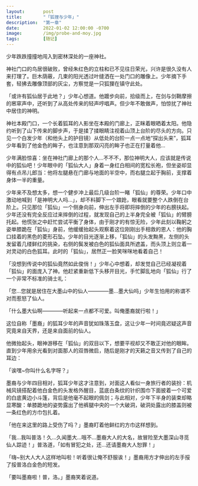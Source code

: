 ```yaml
---
layout:       post
title:        "「狐狸与少年」"
description:  "第一章"
date:         2022-01-02 12:00:00 -0700
image:        /img/probe-and-moy.jpg
tags:         [随记]
---
```


少年跌跌撞撞地闯入到密林深处的一座神社。

神社门口的鸟居很破败，曾经朱红色的立柱和已不见往日荣光，兴许是很久没有人来打理了。巨木荫蔽，几束的阳光透过叶缝洒在一处门口的雕像上。少年摘下手套，轻拂去雕像顶部的灰尘，方察觉是一只狐狸在镇守此处。

「或许有狐仙居于此地？」少年心想道。他踱步向前，拾级而上，在剑与剑鞘摩擦的窸窣声中，还听到了从高处传来的轻声哼唱声。但少年不敢做声，怕惊扰了神社中居住的神明。

神社本殿门口，一个长着狐耳的人影坐在本殿的门廊上，正眯着眼晒着太阳。他隐约听到了山下传来的脚步声，于是揉了揉眼睛注视着山顶上台阶的尽头的方向。只见一个白发少年（和他头上的护目镜）从低处的台阶一点一点地“探出头来”，狐耳少年看到了他金色的眸子，也注意到那双闪亮的眸子也正在打量着他...

少年满脸惊喜：坐在神社门廊上的那个人...不不不，那位神明大人，应该就是传说中的狐仙吧！少年眼中的「狐仙大人」身着一身红白相间的宽松长袍，但坐姿却显得有点吊儿郎当：他将左腿悬在门廊与地面的半空中，而右腿立起于胸前，支撑着身体一半的重量。

少年来不及想太多，想一个健步冲上最后几级台阶一睹「狐仙」的尊荣。少年口中激动地喊到「是神明大人吗...」，却不料脚下一个踉跄，眼看就要整个人跌倒在台阶上。只见那位「狐仙」一个侧身向前，伸出左手将即将摔倒的少年的右膀扶起。少年还没有完全反应过来摔倒的过程，就发现自己的上半身完全被「狐仙」的臂膀托起。他慌张之中赶忙尝试平衡了身体，由于刚才的有惊无险，少年此刻以鞠躬之姿单膝跪在「狐仙」身前，他缓缓抬起头观察着这位刚刚出手相救的恩人：他的胸口挂着的黑色的菱形石坠。少年的目光逐渐上移，「狐仙」的头发黝黑，左侧的头发留着几缕鲜红的挑染，右侧的鬓发被白色的狐仙面具所遮盖，而头顶上则立着一对灵动的白色狐耳。此时的「狐仙」，居然正一脸笑咪咪地看着自己！

「没想到传说中的狐仙竟然如此俊俏！」少年心中想着，却发觉自己已经凝视着「狐仙」的面庞入了神。他赶紧重新低下头移开目光，手忙脚乱地向「狐仙」行了一个非常不标准的骑士礼：

「您...您就是居住在大墨山中的仙人————墨...墨大仙吗」少年生怕用的称谓不对而惹怒了仙人。

「什么墨大仙啊————听起来一点都不可爱。叫俺墨裔就行啦！」

这位自称「墨裔」的狐耳少年的声音犹如珠落玉盘，这让少年一时间竟迟疑这声音究竟来自天界，还是来自面前的仙人。

他微抬起头，眼神游移在「狐仙」的双目以下，想要平视却又不敢正对他的眼眸。直到少年用余光看到对面那人的双唇微启，随后是刚才的天籁之音又传到了自己的耳边：

「诶嘿~你叫什么名字呀？」

墨裔与少年四目相对，狐耳少年这才注意到，对面这人看似一身旅行者的装扮：机械风镜搭配着他白金色的头发格外醒目，蓝底白条纹的针织围巾下面披着一个可爱的白底黄边小斗篷，背后是他毫不起眼的佩剑；与此相对，少年下半身的装束却略显寒酸：单膝跪地的姿势露出了他裤腿中央的一个大破洞，破洞处露出的膝盖则被一条红色的方巾包扎着。

「他在来这里的路上受伤了吗？」墨裔盯着他鲜红的方巾这样想到。

「我...我叫普洛！久...久闻墨大...哦不...墨裔大人的大名，故冒险至大墨深山寻觅仙人踪迹！」普洛道，「如有冒犯之处，还...还请墨裔大人恕罪！」

「嗨~别大人大人这样地叫啦！听着很让俺不舒服诶！」墨裔用方才伸出的左手挼了挼普洛白金色的短发。

「要叫墨裔啦！普，洛。」墨裔笑着说道。





<br />
